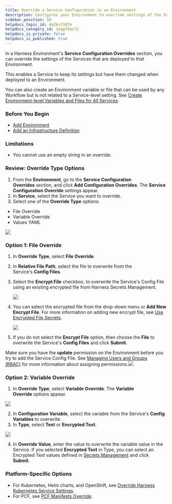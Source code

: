 ```yaml
---
title: Override a Service Configuration in an Environment
description: Configures your Environment to override settings of the Services that use the Environment.
sidebar_position: 50
helpdocs_topic_id: 4m2kst307m
helpdocs_category_id: 1eqg76ac72
helpdocs_is_private: false
helpdocs_is_published: true
---
```


In a Harness Environment's **Service Configuration Overrides** section, you can override the settings of the Services that are deployed to that Environment.

This enables a Service to keep its settings but have them changed when deployed to an Environment.

You can also create an Environment variable or file that can be used by any Workflow but is not related to a Service-level setting. See [Create Environment-level Variables and Files for All Services](environment-level-variables-for-all-services.md).


### Before You Begin

* [Add Environment](environment-configuration.md)
* [Add an Infrastructure Definition](infrastructure-definitions.md)

### Limitations

* You cannot use an empty string in an override.

### Review: Override Type Options

1. From the **Environment**, go to the **Service Configuration Overrides** section, and click **Add Configuration Overrides**. The **Service Configuration Override** settings appear.
2. In **Service**, select the Service you want to override.
3. Select one of the **Override Type** options:
  * File Override
  * Variable Override
  * Values YAML

  ![](./static/override-service-files-and-variables-in-environments-01.png)

### Option 1: File Override

1. In **Override Type**, select **File Override**.
2. In **Relative File Path**, select the file to overwrite from the Service's **Config Files**.
3. Select the **Encrypt File** checkbox, to overwrite the Service's Config File using an existing encrypted file from Harness Secrets Management.

   ![](./static/override-service-files-and-variables-in-environments-02.png)

4. You can select the encrypted file from the drop-down menu or **Add New Encrypt File**. For more information on adding new encrypt file, see [Use Encrypted File Secrets](../../../firstgen-platform/security/secrets-management/use-encrypted-file-secrets.md).

   ![](./static/override-service-files-and-variables-in-environments-03.png)

5. If you do not select the **Encrypt File** option, then choose the **File** to overwrite the Service's **Config Files** and click **Submit**.

Make sure you have the **update** permission on the Environment before you try to add the Service Config File. See [Managing Users and Groups (RBAC)](../../../firstgen-platform/security/access-management-howtos/users-and-permissions.md) for more information about assigning permissions.![](./static/override-service-files-and-variables-in-environments-04.png)

### Option 2: Variable Override

1. In **Override Type**, select **Variable Override**. The **Variable Override** options appear.

  ![](./static/override-service-files-and-variables-in-environments-05.png)

2. In **Configuration Variable**, select the variable from the Service's **Config Variables** to overwrite.
3. In **Type**, select **Text** or **Encrypted Text**.

  ![](./static/override-service-files-and-variables-in-environments-06.png)

4. In **Override Value**, enter the value to overwrite the variable value in the Service. If you selected **Encrypted Text** in Type, you can select an Encrypted Text values defined in [Secrets Management](../../../firstgen-platform/security/secrets-management/secret-management.md) and click **Submit**.

### Platform-Specific Options

* For Kubernetes, Helm charts, and OpenShift, see [Override Harness Kubernetes Service Settings](../../kubernetes-deployments/override-harness-kubernetes-service-settings.md).
* For PCF, see [PCF Manifests Override](../../pcf-deployments/override-pcf-manifests-and-config-variables-and-files.md#option-2-pcf-manifests-override).

